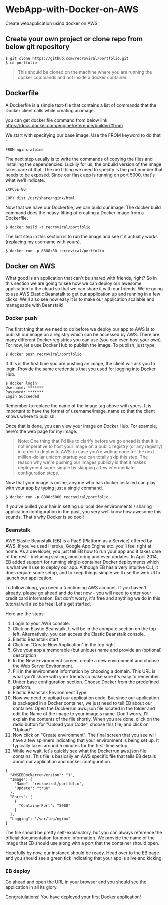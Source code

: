 # WebApp-with-Docker-on-AWS
Create webapplication usind docker on AWS


## Create your own project or clone repo from below git repository

```
$ git clone https://github.com/recroviral/portfolio.git
$ cd portfolio
```

> This should be cloned on the machine where you are running the docker commands and not inside a docker container.

## Dockerfile

A Dockerfile is a simple text-file that contains a list of commands that the Docker client calls while creating an image.

you can get docker file command from below link
https://docs.docker.com/engine/reference/builder/#from


We start with specifying our base image. Use the FROM keyword to do that -

```
FROM nginx:alpine
```
The next step usually is to write the commands of copying the files and installing the dependencies. Luckily for us, the onbuild version of the image takes care of that. The next thing we need to specify is the port number that needs to be exposed. Since our flask app is running on port 5000, that's what we'll indicate.

```
EXPOSE 80

COPY dist /usr/share/nginx/html
```

Now that we have our Dockerfile, we can build our image. The docker build command does the heavy-lifting of creating a Docker image from a Dockerfile.

```
$ docker build -t recroviral/portfolio
```
The last step in this section is to run the image and see if it actually works (replacing my username with yours).

```
$ docker run -p 8888:80 recroviral/portfolio
```


## Docker on AWS

What good is an application that can't be shared with friends, right? So in this section we are going to see how we can deploy our awesome application to the cloud so that we can share it with our friends! We're going to use AWS Elastic Beanstalk to get our application up and running in a few clicks. We'll also see how easy it is to make our application scalable and manageable with Beanstalk!

### Docker push

The first thing that we need to do before we deploy our app to AWS is to publish our image on a registry which can be accessed by AWS. There are many different Docker registries you can use (you can even host your own). For now, let's use Docker Hub to publish the image. To publish, just type

```
$ docker push recroviral/portfolio
```

If this is the first time you are pushing an image, the client will ask you to login. Provide the same credentials that you used for logging into Docker Hub.

```
$ docker login
Username: *******
Password: *******
Login Succeeded
```

Remember to replace the name of the image tag above with yours. It is important to have the format of username/image_name so that the client knows where to publish.

Once that is done, you can view your image on Docker Hub. For example, here's the web page for my image.

> Note: One thing that I'd like to clarify before we go ahead is that it is not imperative to host your image on a public registry (or any registry) in order to deploy to AWS. In case you're writing code for the next million-dollar unicorn startup you can totally skip this step. The reason why we're pushing our images publicly is that it makes deployment super simple by skipping a few intermediate configuration steps.

Now that your image is online, anyone who has docker installed can play with your app by typing just a single command.

```
$ docker run -p 8888:5000 recroviral/portfolio
```

If you've pulled your hair in setting up local dev environments / sharing application configuration in the past, you very well know how awesome this sounds. That's why Docker is so cool!

### Beanstalk

AWS Elastic Beanstalk (EB) is a PaaS (Platform as a Service) offered by AWS. If you've used Heroku, Google App Engine etc. you'll feel right at home. As a developer, you just tell EB how to run your app and it takes care of the rest - including scaling, monitoring and even updates. In April 2014, EB added support for running single-container Docker deployments which is what we'll use to deploy our app. Although EB has a very intuitive CLI, it does require some setup, and to keep things simple we'll use the web UI to launch our application.

To follow along, you need a functioning AWS account. If you haven't already, please go ahead and do that now - you will need to enter your credit card information. But don't worry, it's free and anything we do in this tutorial will also be free! Let's get started.

Here are the steps:

1. Login to your AWS console.
2. Click on Elastic Beanstalk. It will be in the compute section on the top left. Alternatively, you can access the Elastic Beanstalk console.
3. Elastic Beanstalk start
4. Click on "Create New Application" in the top right
5. Give your app a memorable (but unique) name and provide an (optional) description
6. In the New Environment screen, create a new environment and choose the Web Server Environment.
7. Fill in the environment information by choosing a domain. This URL is what you'll share with your friends so make sure it's easy to remember.
8. Under base configuration section. Choose Docker from the predefined platform.
9. Elastic Beanstalk Environment Type
10. Now we need to upload our application code. But since our application is packaged in a Docker container, we just need to tell EB about our container. Open the Dockerrun.aws.json file located in the folder and edit the Name of the image to your image's name. Don't worry, I'll explain the contents of the file shortly. When you are done, click on the radio button for "Upload your Code", choose this file, and click on "Upload".
11. Now click on "Create environment". The final screen that you see will have a few spinners indicating that your environment is being set up. It typically takes around 5 minutes for the first-time setup.
12. While we wait, let's quickly see what the Dockerrun.aws.json file contains. This file is basically an AWS specific file that tells EB details about our application and docker configuration.

```
{
  "AWSEBDockerrunVersion": "1",
  "Image": {
    "Name": "recroviral/portfolio",
    "Update": "true"
  },
  "Ports": [
    {
      "ContainerPort": "5000"
    }
  ],
  "Logging": "/var/log/nginx"
}
```

The file should be pretty self-explanatory, but you can always reference the official documentation for more information. We provide the name of the image that EB should use along with a port that the container should open.

Hopefully by now, our instance should be ready. Head over to the EB page and you should see a green tick indicating that your app is alive and kicking.

### EB deploy

Go ahead and open the URL in your browser and you should see the application in all its glory.

Congratulations! You have deployed your first Docker application! 


